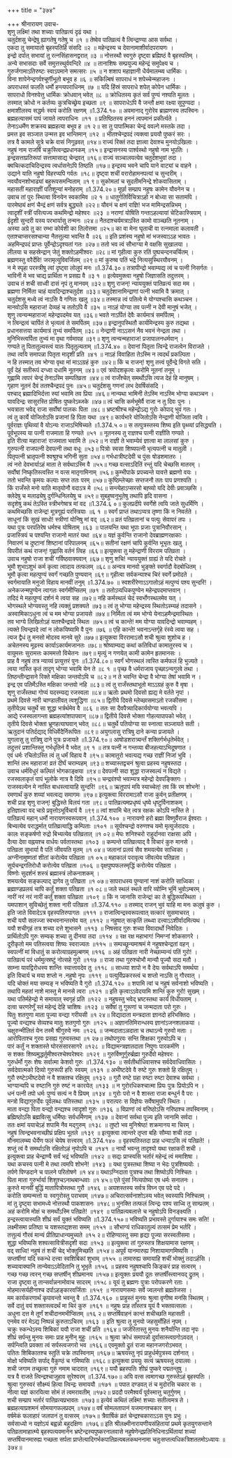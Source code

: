 +++
title = "३७४"

+++
श्रीनारायण उवाच-  
शृणु लक्ष्मि! तथा शच्याः पातिव्रत्यं दृढं यथा ।  
चतुर्दशसु चेन्द्रेषु ह्यागतेषु गतेषु च ॥१ ॥
तेष्वेव पातिव्रत्यं वै त्विन्द्राण्या आस सर्वथा ।  
एकदा तु समायातो बृहस्पतिर्हि संसदि ॥२ ॥
महेन्द्रस्य च देवानामाशीर्वादपरायणः ।  
इन्द्रो दर्पात् सभायां तु रत्नसिंहासनद्वरात् ॥३ ॥
नोत्तस्थौ स्वगुरुं दृष्ट्वा ब्रह्मिष्ठं वै बृहस्पतिम् ।  
अन्ये सभासदाः सर्वे समुत्तस्थुर्ववन्दिरे ॥४ ॥
तानाशिषः सम्प्रयुज्य महेन्द्रं समुपेक्ष्य च ।  
गुरुर्जगामाऽतिरुष्टः स्वाऽपमाने समत्सरः ॥५ ॥
न शशाप महाज्ञानी धैर्यमालम्ब्य धार्मिकः ।  
विना शापेनेन्द्रगर्वश्चूर्णीभूतो बभूव ह ॥६ ॥
सकिल्बिषं सापराधं न शपेच्चेन्महाजनः ।  
अपराधस्तं फलति धर्मो हन्त्यपराधिनम् ॥७ ॥
यदि हिंस्रं सापराधे शपेत् कोपेन धार्मिकः ।  
सापराधो विनश्येत्तु धार्मिकः क्रोधवान् भवेत् ॥८ ॥
क्रोधितस्य कृतं सर्वं पुण्यं नश्यति मूलतः ।  
तस्मात् क्रोधो न कर्तव्यः कुत्रचिच्छ्रेय इच्छता ॥९ ॥
सापराधेऽपि वै जन्तौ क्षमा रक्ष्या सुपुण्यदा ।  
क्षमाशीलस्य सद्धर्मः स्वयं करोति रक्षणम् ॥1.374.१० ॥
अवमानाद् गुरोरेव ब्राह्मणस्य तपस्विनः ।  
ब्रह्महत्यासमं पापं जायते त्वपराधिनः ॥११ ॥
प्रतिष्ठितस्य हननं त्वपमानं प्रकीर्त्यते ।  
तेनाऽधर्मेण शक्रस्य ब्रह्महत्या बभूव ह ॥१ २॥
सा तु पापात्मिका चेन्द्रं ववल्गे मस्तके तदा ।  
प्रमत्त इव सञ्जात उन्मत्त इव भान्तिमान् ॥१२ ॥
भीतश्चेन्द्रपदं त्यक्त्वा प्रययौ पुष्करं सरः ।  
तत्र वै कामले सूत्रे चक्रे वासं निगूढवत् ॥१४॥
राज्यं रिक्तं तदा ज्ञात्वा देवाश्च मुनयोऽखिलाः ।  
नहुषं नाम राजर्षिं चक्रुस्त्विन्द्रप्रधानकम् ॥१५॥
इन्द्रासनस्य पार्श्वस्थो नहुषो नाम भूपतिः ।  
इन्द्रसत्ताप्रतिरूपां सत्तामासाद्य चेन्द्रवत् ॥१६॥
राज्यं सञ्चालयत्येव चतुर्दशभुवां तदा ।  
क्वचित्कदाचिदिन्द्रस्य त्वर्धासनेऽपि तिष्ठति ॥१७॥
इन्द्रस्य भवने चापि याने वाट्यां च वाहने ।  
उद्याने याति नहुषो विहरप्यपि गर्वतः ॥१८॥
दृष्ट्वा शचीं वरारोहामनपत्यां च सुन्दरीम् ।  
नवयौवनशोभाढ्यां बहुरूपसमन्विताम् ॥१ ९॥
सुकोमलां च सुदतीमनिन्द्रे शोकवासिताम् ।  
महासतीं महाराज्ञीं पतिशून्यां मनोहराम् ॥1.374.२०॥
मूर्छा सम्प्राप नहुषः कामेन यौवनेन च ।  
उवाच तां पुरः स्थित्वा विनयेन स्वकामिव ॥२ १ ॥
धातुर्गतिर्विचित्राऽहो न बोध्या सा सतामपि ।  
पारमेष्ठ्यं क्षणं चैन्द्रं क्षणं सर्वत्र बुद्ध्यते ॥२२॥
यौवनं च क्षणं राज्ञि! भज मामिन्द्रसन्निभम् ।  
त्वादृशीं स्त्रीं परित्यज्य कथमिन्द्रो महेश्वरः ॥२३ ॥
नराणां योषिति गन्ताऽहल्यायां चेटिकास्त्रियाम् ।  
ईदृशी सुन्दरी यस्य परभार्यासु तन्मनः ॥२४॥
नैतदाश्चर्यमत्राऽस्ति कामो वाञ्च्छति नूतनाम् ।  
अस्या अग्रे तु का रम्भा कोर्वशी का तिलोत्तमा ॥२५॥
का वा मेना घृताची वा रत्नमाला कलावती ।  
एताश्चाप्सरसश्चान्या नैतत्तुल्या भवन्ति वै ॥२६ ॥
इति प्रशंस्य नहुषो मां भजस्वाऽऽह भावतः ।  
अहमिन्द्रपदं प्राप्तः पूर्वेन्द्रोऽदृश्यतां गतः ॥२७॥
ततो भव त्वं सौभाग्या मे वक्षसि सुखालया ।  
लीलया च सहस्रेन्द्रान् जेतुं शक्तोऽहमीश्वरः ॥२८॥
मां गृहीत्वा कुरु रतिं पुष्पचन्दनचर्चितम् ।  
ब्रह्मणस्तु वरैर्देवि! जरामृत्युविवर्जितम् ॥२९॥
मां कुरुष्व पतिं भद्रे नित्यसुस्थिरयौवनम् ।  
न मे स्पृहा परस्त्रीषु त्वां दृष्ट्वा लोलुपं मनः ॥1.374.३०॥
तत्रापीन्द्रो भवाम्यद्य त्वं च पत्नी निसर्गतः ।  
भाविनी मे भव चाद्य प्रार्थिता न प्रसह्य वै ॥३ १ ॥
इत्येवमुक्त्वा नहुषो जिज्ञासति तदुत्तरम् ।  
उवाच तं शची साध्वी दासं नृपं तु मानवम् ॥३२॥
शृणु राजन्! न्याययुक्तं पातिव्रत्यं सदा मम ।  
ब्रह्मणा निर्मिता चाहं यावदिन्द्राश्चतुर्दश ॥३३॥
चतुर्दशानामिन्द्राणां पत्नी भवामि वै क्रमात् ।  
चतुर्दशसु मध्ये त्वं नाऽसि वै गणितः खलु ॥३४॥
तस्मान्न त्वं पतित्वे मे योग्यश्चासि कथञ्चन ।  
मानवोऽसि महाराज! देव्यहं च ततोऽपि वै ॥३५ ॥
नाऽहं योग्या तव पत्नी न देवी मानुषं भजेत् ।  
शृणु त्वन्यन्महाराज! महेन्द्रपदमेव यत् ॥३६॥
भवते नाऽर्पितं देवैः कार्यमात्रं समर्पितम् ।  
न त्विन्द्रत्वं चार्पितं ते भृत्यत्वं ते समर्पितम् ॥३७॥
इन्द्रानुपस्थितौ कार्यमिन्द्रस्य कुरु तद्यथा ।  
प्रधानसत्तया कार्यमात्रं तुभ्यं समर्पितम् ॥३८॥
नेन्द्राणी नाऽऽसनं नैव भवनं नेन्द्रता तथा ।  
मुनिभिस्त्वर्पिता तुभ्यं मा वृथा गर्वमावह ॥३९॥
शृणु त्वन्यन्महाराज! प्रजापालनधर्मवान् ।  
गण्यते तु पितातुल्यस्त्वं यातः पितृतुल्यताम् ॥1.374.४० ॥
देवानां पितृता त्विन्द्रे राजत्वेन विराजते ।  
तथा त्वयि समापन्ना पितृता मादृशीं प्रति ॥४१ ॥
नाऽहं विवाहिता तेऽस्मि न त्वदर्थं प्रकल्पिता ।  
न हि तस्मात् तव भोग्या वृथा मां माऽऽग्रहं कुरु ॥४२॥
किं च राजन्! शृणु तत्त्वं पूर्वेन्द्रे विगते सति ।  
पूर्वं देहं सतीरूपं दग्ध्वा दधामि नूतनम् ॥४३॥
एवं त्रयोदशकृत्वः करोमि नूतनां तनूम् ।  
गृह्णामि त्वपरं चेन्द्रं तेनाऽस्मि सम्पतिव्रता ॥४४॥
त्वं राजँश्चेत् समर्थोऽसि त्यज देहं हि मानुषम् ।  
गृहाण नूतनं दैवं ततश्चैन्द्रपदं पुनः ॥४५॥
चतुर्दशसु गणनां लभ देवर्षिसंसदि ।  
पश्चाद् ब्रह्मादिभिर्दत्ता स्यां भवामि तव प्रिया ॥४६॥
नान्यथा भामिनी तेऽस्मि नाऽस्मि भोग्या कथञ्चन ।  
यावदिन्द्रः सासुरस्ति प्रोषितः पुष्करेऽब्जके ॥४७॥
त्वं चासि कर्मभूमेर्वै राजा न तु दिवः पुनः ।  
भयत्राता भवेद् राजा सर्वोषां पालकः पिता ॥४८॥
भ्रष्टश्रीश्च महेन्द्रोऽद्य गुरोः कोपाद् भुवं गतः ।  
त्वं तु कार्ये योजितोऽसि प्रजानां हि पिता यथा ॥४९॥
कार्यभारे योजितोऽसि नेन्द्राणी योजिता त्वयि ।  
पूर्वराज्ञः पृथिव्यां वै योऽन्यः राजाऽभिषिच्यते ॥1.374.५ ०॥
स तत्पुत्रस्तस्य शिष्य इति पृथ्व्यां प्रसिद्ध्यति ।  
पूर्वभूपस्य या पत्नी राजमाता हि गण्यते ॥५१ ॥
नूतनस्य तु राज्ञश्च पत्नी राज्ञीति गण्यते ।  
इति रीत्या महाराज! राजमाता भवामि ते ॥५२॥
न राज्ञी ते भवाम्येवं ज्ञात्वा मा लालसां कुरु ।  
गुरुपत्नी राजपत्नी देवपत्नी तथा वधूः ॥५३॥
पित्रोः स्वसा शिष्यपत्नी भृत्यपत्नी च मातुली ।  
पितृपत्नी भ्रातृपत्नी श्वश्रूश्च भगिनी सुता ॥५४॥
गर्भधात्रीष्टदेवी च पुंसः षोडशमातरः ।  
त्वं नरो देवभार्याऽहं माता ते सर्वथाऽस्मि वै ॥५५॥
गच्छ वत्साऽदितिं रन्तुं यदि चेच्छसि मातरम् ।  
सर्वोषां निष्कृतिस्त्वस्ति न वत्स मातृगामिनाम् ॥५६॥
कुम्भीपाके प्रपच्यन्ते यावत्ते ब्रह्मणो वयः ।  
ततो भवन्ति कृमयः कल्पाः सप्त ततः परम् ॥५७॥
कुष्ठिम्लेच्छाः सप्तजनौ ततः पाप प्रणश्यति ।  
किं राजँस्ते मनो याति मातृयोनौ वदाऽत्र मे ॥५८॥
सन्त्येहाऽप्सरसो बह्व्यो यदि देवीः प्रवाञ्छसि ।  
क्लेदेषु च मलाढ्येषु दुर्गन्धिनिलयेषु च ॥५९॥
सुबहुष्वनुभूतेषु तथापि हृदि वासना ।  
सदृशेषु कथं तेऽस्ति स्त्रीभगेष्वत्र मां वद ॥1.374.६ ०॥
कुलप्रदीपे स्वर्गेशे त्वयि जाते सुधर्मिणि ।  
कथमिच्छसि राजेन्द्र! मूत्रगूह्यं परस्त्रियाः ॥६ १ ॥
स्वर्गं प्राप्तं तथाऽप्यत्र तृष्णा किं न निवर्तते ।  
साधूनां किं सुखं साधो! स्त्रीणां योनिषु मां वद् ॥६२॥
व्रतं पतिव्रतानां च पत्युः सेवापरं तपः ।  
यथा पुत्रः परपतिरेष धर्मश्च योषिताम् ॥६३ ॥
पालयन्ति यथा भूपाः प्रजाः पुत्रानिवौरसान् ।  
प्रजास्त्रियं च पश्यन्ति राजानो मातरं यथा ॥६४॥
यज्ञं कुर्वन्ति राजानो देवब्राह्मणरक्षकाः ।  
निवारणं च दुष्टानां शिष्टानां परिपालनम् ॥६५॥
सतीनां रक्षणं चापि कुर्वन्ति भूभृतः खलु ।  
विपरीतं कथं राजन्! गृह्णासि वर्तनं त्विह ॥६६॥
इत्युक्त्वा तु महेन्द्राणी विरराम पतिव्रता ।  
उवाच नहुषो राजा शचीं गर्विष्ठवाक्यवान् ॥६७॥
शृणु शचि! न्याययुक्तं ग्राह्यं ते यदि रोचते ।  
भूमौ शुभाऽशुभं कर्म कृत्वा त्वादाय तत्फलम् ॥६८॥
अन्यत्र मानवो भुङ्क्ते स्वर्गादौ वेदबोधितम् ।  
भूमौ कृत्वा महत्पुण्यं स्वर्गं गच्छति पुण्यवान् ॥६९॥
गृहीत्वा सर्वकन्याश्च चिरं स्वर्गे प्रमोदते ।  
स्वर्गमायाति मनुजो विहाय मानवीं तनुम् ॥1.374.७० ॥
स्वशरीरेणाऽऽगातोऽहं मत्पुण्यं पश्य सुन्दरि! ।  
अनेकजन्मपुण्येन त्वागतः स्वर्गमीप्सितम् ॥७१ ॥
ततोऽप्यधिकपुण्येन महेन्द्रपदमाप्तवान् ।  
तदिदं मे महत्पुण्यं दर्शनं मे त्वया सह ॥७२॥
नहि कर्मस्थलं चेदं स्वर्भोगस्थलमेव यत् ।  
भोगस्थले भोग्यवस्तु नहि त्यक्तुं प्रशक्यते ॥७३॥
त्वं तु भोग्या महेन्द्रस्य स्थितोऽस्म्यहं तदासने ।  
अस्वामिकाऽधुना त्वं च मम भोग्या प्रजायसे ॥७४॥
निर्मिता त्वं मम भोग्ये येनाऽहमैन्द्रमास्थितः ।  
तव भाग्ये लिखितोऽहं यतश्चैन्द्रपदे स्थितः ॥७५॥
त्वं च कान्ते! मम योग्या यावदिन्द्रो भवाम्यहम् ।  
त्यक्ते त्विन्द्रपदे त्वां न लोकयिष्यामि वै पुनः ॥७६ ॥
एहि कान्ते! भवनाऽन्तर्गृहे रंस्ये त्वया सह ।  
त्यज द्वैधं तु मनसो मोदस्व मानवे सुरे ॥७७॥
इत्युक्त्वा विररामाऽसौ शची श्रुत्वा शुशोच ह ।  
अचेतनस्य मूढस्य कार्याऽकार्यमजानतः ॥७८॥
श्रोष्याम्यद्य कथां कतिविधां कामातुरस्य च ।  
वायुमत्तः सुरामत्तः काममत्तो विचेतनः ॥७९॥
मृत्युं न गणयेत् कामी कामेन हृतमानसः ।  
प्राह वै नहुषं तत्र न्याय्यं प्रत्युत्तरं पुनः ॥1.374.८०॥
स्वर्गं भोगस्थलं त्वस्ति कर्मफलं हि भुज्यते ।  
त्वया नास्ति कृतं तादृग् भोग्या भवामि येन ते ॥८ १ ॥
पृच्छ वै धर्मराजाय पृच्छाऽन्यगुरवे तथा ।  
तिष्ठन्तीन्द्रासने रिक्ते मक्षिका जन्तवोऽपि च ॥८२॥
न ते भवन्ति चेन्द्रा वै भोग्या तेषां भवामि न ।  
इन्द्र एव पतिर्मेऽस्ति मक्षिका जन्तवो नहि ॥८३॥
त्वं तु राजँस्तथाभूतो माऽऽग्रहं कुरु वै मृषा ।  
शृणु राजँस्तथा गोप्यं यदस्म्यद्य रजस्वला ॥८४॥
ऋतोः प्रथमो दिवसो ह्यद्य मे वर्तते नृप! ।  
प्रथमे दिवसे नारी चाण्डालीवत् त्वशुद्धिगा ॥८५॥
द्वितीये दिवसे म्लेच्छासमाऽतो रजकीसमा ।  
तृतीयेऽथ चतुर्थे सा शुद्धा भर्त्रर्थमेव वै ॥८६ ॥
ततः सा दैवपैत्र्यादिकार्ययोग्या भवत्यपि ।  
आद्ये रजस्वलागन्ता ब्रह्महत्यांशपापवान् ॥८७॥
द्वितीये दिवसे भोक्ता गोहत्यापापको भवेत् ।  
तृतीये दिवसे भोक्ता भ्रूणहत्याघवान् भवेत् ॥८८॥
चतुर्थे पतियोग्या सा स्नात्वा सञ्जायते सती ।  
ऋतुदानं पतिर्दद्याद् विधिर्वेदैर्निरूपितः ॥८९॥
अयुगलासु रात्रिषु दाने कन्या प्रजायते ।  
युगलासु तु रात्रिषु दाने पुत्रः प्रजायते ॥1.374.९०॥
आषोडशरात्र्यन्तँ शक्तिर्गर्भधृतेर्भवेत् ।  
तदुत्तरं प्रशान्तिस्तु गर्भधृतिर्न वै भवेत् ॥९ १ ॥
तत्र पत्नी न गन्तव्या बीजहत्याऽभिदूषणात ।  
एवं धर्मः रचितोऽस्ति त्वं तु धर्मं विहाय वै ॥९५॥
कामातुरो भवत्यद्य गच्छ राज्ञीं निजां भुवि ।  
शान्तिं लभ महाराज! व्रतं दीर्घं चराम्यहम् ॥९३॥
शच्यास्तद्वचनं श्रुत्वा प्रहस्य नहुषस्तदा ।  
उवाच धर्मविधुरं कल्पितं भोगकाङ्क्षया ॥९४॥
देवपत्नी सदा शुद्धा राजस्वल्यं न विद्यते ।  
रजस्वलाकृतं पापं भूलोके नात्र वै दिवि ॥९५॥
चन्द्रवंश्यो भवाम्यत्र महेन्द्रो देवपङ्क्तिगः ।  
राजस्वल्येन मे नास्ति बाधस्त्वायाहि सुन्दरि! ॥९६॥
ऋतुपापं मयि स्याच्चेत्! तव किं रम शोभने! ।  
रमणार्थं कुरु शय्यां भवत्वद्य समागमः ॥९७॥
इत्युक्त्वा विररामाऽसौ राजा कुर्वन् प्रतीक्षणम् ।  
शची प्राह शृणु राजन्! बुद्धिस्ते विलयं गता ॥९८॥
पातिव्रत्यमप्रधृष्यं धृष्ये धृष्टुर्विनाशकम् ।  
इतिज्ञात्वा वद चाग्रे प्रवृत्तोऽभूर्विचार्य वै ॥९९॥
त्वां शपामि चेत् त्वत्र रक्षकः कोऽपि नास्ति ते ।  
पातिव्रत्यं महान् धर्मो नारायणस्वरूपवान् ॥1.374.१०० ॥
नारायणो हरो ब्रह्मा विष्णुर्वैराज ईश्वराः ।  
बिभ्यत्येव पराद्धर्मात् पातिव्रत्याद्धि कम्पिताः ॥१०१ ॥
सूर्यश्चन्द्रो वरुणश्च यमो मृत्युर्जरादयः ।  
कालः सङ्कर्षणो रुद्रो बिभ्यत्येव पतिव्रतात् ॥१ ०२॥
मेघः शनिश्चरो राहुर्दानवा राक्षसा अपि ।  
दैत्या देवा वह्नयश्च वार्धयः पर्वतास्तथा ॥१०३ ॥
कम्पन्ते पातिव्रत्याद् वै विचारं कुरु मानसे ।  
पतिव्रता सुभार्या वै पतिं जीवयति मृतम् ॥१ ०४॥
जलानां प्रलयं सैव शमयत्येव साध्विका ।  
अग्नीनामुष्णतां शीतां करोत्येव पतिव्रता ॥१ ०५॥
महाकालं परावृत्य जीवत्येव पतिव्रता ।  
सूर्यचन्द्रगतिरोधौ करोत्येव पतिव्रता ॥१०६ ॥
वृक्षपुष्पफलस्मृद्धिं करोत्येव पतिव्रता ।  
विष्णोः सुदर्शनं शस्त्रं ब्रह्मास्त्रं लोकनाशकम् ।  
शमयत्येव सङ्कल्पाद् द्रागेव तु पतिव्रता ॥१ ०७॥
सापराधस्य पुण्यानां नाशं करोति साध्विका ।  
ब्रह्माण्डप्रलयं चापि कर्तुं शक्ता पतिव्रता ॥१ ०८॥
जले स्थलं स्थले वारि व्योम्नि भूमिं भुवोऽम्बरम् ।  
नारीं नरं नरं नारीं कर्तुं शक्ता पतिव्रता ॥१०९ ॥
किं न जानासि राजेन्द्र! का ते बुद्धिरूपस्थिता ।  
यमपाशान् सुविच्छेतुं शक्ता नारी पतिव्रता ॥1.374.११० ॥
तस्माद् राजन् भुवं याहि मा मनः कलुषं कुरु ।  
इति जाते विवादेऽत्र वृहस्पतिरुपागतः ॥१११ ॥
राजात्विन्द्रस्वरूपत्वात् सत्कारं सुसमाचरत् ।  
शची ययौ सलज्जा स्वभवनान्तरमेव यत् ॥११२ ॥
नहुषात् सत्कृतिं लब्ध्वा दत्त्वाऽऽशीर्वादमित्यथ ।  
ययौ शचीगृहं तत्र शच्या दत्ते शुभासने ॥११३ ॥
निषसाद गुरुः शच्या विवादार्थो निवेदितः ।  
प्रार्थितोऽपि गुरुः सम्यक् शच्या तु दीनया तदा ॥११४ ॥
रक्ष रक्ष महाभाग! निमग्नां शोकसागरे ।  
दूरीकृतो मम पतिस्त्वया शिष्यः स्वराज्यतः ॥११५ ॥
सम्पच्छून्यमाश्रमं मे नहुषश्चेन्द्रतां वहन् ।  
स्वपत्नीं मां विधातुं स करोत्याग्रहमुल्बणम् ॥११६ ॥
अहं पतिव्रता नारी नेच्छाम्यन्यं पतिं गुरो! ।  
पातिव्रत्यं परं धर्ममुत्स्रष्टुं नोत्सहे गुरो ॥११७ ॥
राजा तथा गुरुश्चोभौ मान्यौ पूज्यौ सदा मतौ ।  
साम्ना यावद्विरोधस्य शान्तिः स्यात्तावदेव तु ॥११८ ॥
साध्व्या शापो न वै देयः सर्वथाऽपि समर्थया ।  
इति विचार्य च मया शप्तो न .नहुषो नृपः ॥११९ ॥
पत्युर्विप्रकरस्त्वं च शप्तो नाऽसि तु गौरवात् ।  
यदि चोक्तं मया सम्यङ् न भविष्यति वै गुरो ॥1.374.१२० ॥
शपामि त्वां च नहुषं सर्वनाशो भविष्यति ।  
तथापि महतां नाशे मास्तु मे मानसे त्वरा ॥१२१ ॥
इति कृत्वाऽऽवेदयामि शान्तिं कुरु गुरो! सुखम् ।  
यथा पतिर्महेन्द्रो मे समायात् स्वगृहं प्रति ॥१२२ ॥
नहुषस्तु भवेद् भ्रष्टस्तथा कार्यं विधीयताम् ।  
दत्वा चरणरेणूँ स्तं महेन्द्रं देहि चाशिषः ॥१२३ ॥
सर्वेषां तु गुरूणां च जन्मदाता परो गुरुः ।  
पितुः शतगुणा माता पूज्या वन्द्या गरीयसी ॥१ २४॥
विद्यादाता मन्त्रदाता ज्ञानदो हरिभक्तिदः ।  
पूज्यो वन्द्यश्च सेव्यश्च मातुः शतगुणो गुरुः ॥१२५ ॥
अज्ञानतिमिरान्धस्य ज्ञानांऽजनशलाकया ।  
चक्षुरुन्मीलितं येन तस्मै श्रीगुरुवे नमः ॥१२६ ॥
जन्मदाताऽन्नदाता च तथाऽन्ये गुरुवो मताः ।  
आरोपिताश्च गुरवः प्रसह्य गुरुवस्तथा ॥१ २७॥
तथोपगुरवः सन्ति शिक्षका गुरुवोऽपि च ।  
पारं कर्तुं न शक्तास्ते घोरसंसारसागरे ॥१२८ ॥
विद्यामन्त्रज्ञातदाता निपुणः पारकर्मणि ।  
स शक्तः शिष्यमुद्धर्तुमीश्वरश्चेश्वरेश्वरः ॥१२९ ॥
गुरुर्विष्णुर्गुरुर्ब्रह्मा गुरुर्देवो महेश्वरः ।  
गुरुर्धर्मो गुरुः शेषः सर्वात्मा केशवो गुरुः ॥1.374.१३० ॥
सर्वतीर्थाधिवासश्च सर्वदेवाधिवासितः ।  
सर्वदेवात्मको दिव्यो गुरुरूपी हरिः स्वयम् ॥१३१ ॥
अभीष्टदेवे वै रुष्टे गुरुः शक्तो हि रक्षितुम् ।  
गुरौ रुष्टेऽभीष्टदेवो न वै शक्तश्च रक्षितुम् ॥१३२ ॥
गुरौ रुष्टे ग्रहा रुष्टा रुष्टा देवाश्च सर्वथा ।  
भाग्यान्यपि च रुष्टानि गुरुं रुष्टं न कारयेत् ॥१३३ ॥
न गुरोरधिकश्चात्मा प्रियः पुत्रः प्रियोऽपि न ।  
धनं पत्नी तपो धर्मः पुण्यं सत्यं न वै प्रियम् ॥१३४ ॥
गुरोः परो न वै शास्ता राजा बन्धुर्न वै परः ।  
मन्त्रो विद्यागुरुर्देवः पूर्वलब्धः पतिस्तथा ॥१३५ ॥
परात्परः स विज्ञेयः सर्वेषामुपरि स्थितः ।  
माता वन्द्या पिता वन्द्यो वन्द्यश्च त्वादृशो गुरुः ॥१३६ ॥
विप्राणां त्वं वरिष्ठोऽसि गरिष्ठश्च तपस्विनाम् ।  
ब्रह्मिष्ठोऽसि ब्रह्मवित्सु धर्मिष्ठः सर्वधर्मिणाम् ॥१३७ ॥
देवानां सर्वथा पूज्य इति जानामि सर्वदा ।  
ततः क्षमां ययाचेऽहं शपामि नैव मद्गुरुम् ॥१३८ ॥
तुष्टो भव मुनिश्रेष्ठ! शक्रमानय मा चिरम् ।  
नहुषं त्विन्द्रभवनाच्छीघ्रं प्रक्षिप भूतले ॥१३९ ॥
इत्युक्त्वा त्वान्तरे तृप्ता बहिः सौम्या शची तदा ।  
मौनमालम्ब्य धैर्येण फलं चेयेष सत्त्वरम् ॥1.374.१४० ॥
वृहस्पतिस्तदा प्राह धन्याऽसि त्वं पतिव्रते! ।  
शप्तुं त्वं वै समर्थाऽसि रक्षितोऽहं नृपोऽपि च ॥१४१ ॥
नार्यो भवन्तु तादृश्यो यथा रक्षाकरी शची ।  
इत्युक्त्वा प्राह चेन्द्राण्यै सर्वं भद्रं भविष्यति ॥१४२ ॥
सद्यः प्राप्स्यसि भर्तारं महेन्द्रं त्वं ममाशिषा ।  
यथा कचस्य पत्नी मे तथा त्वमपि शोभने! ॥१४३ ॥
यथा पुत्रस्तथा शिष्या न भेदः पुत्रशिष्ययोः ।  
तर्पणे पिण्डदाने च पालने परितोषणे ॥१ ४४॥
यथाऽग्निदाता पुत्रश्च तथा शिष्योऽपि निश्चितः ।  
पिता माता गुरुर्भार्या शिशुश्चऽनाथबान्धवाः ॥१ ४५॥
एते पुंसां नित्यपोष्या एष धर्मः सनातनः ।  
कुरुते मानवीं बुद्धिं मातापित्रोस्तथा गुरौ ॥१४६ ॥
अयशस्तस्य सर्वत्र विघ्न एव पदे पदे ।  
करोति सम्पन्मत्तो यः स्वगुरोस्तु पराभवम् ॥१४७॥
अचिरात्सर्वनाशोऽस्य भवेत् स्वस्यापि निश्चितम् ।  
मां तु दृष्ट्वा सभामध्ये नोत्तस्थौ पाकशासनः ॥१४८॥
भुनक्ति तत्फलं त्विन्द्रः पश्य साध्वि तु साम्प्रतम् ।  
अहं करोमि मोक्षं च समर्थोऽस्मि पतिव्रते! ॥१४९ ॥
पातिव्रत्यबलात्ते च नहुषोऽपि विनङ्क्ष्यति ।  
इन्द्रस्त्वायास्यति शीघ्रं सर्वं युक्तं भविष्यति ॥1.374.१५०॥
भविष्यति प्रभावस्ते दुर्गायाश्च समः सति! ।  
लक्ष्मीसमा प्रतिष्ठा च यशस्तद्यशसा समम् ॥१५१ ॥
सौभाग्यं राधिकातुल्यं तत्समं प्रेम भर्तरि ।  
तत्तुल्यं गौरवं मान्यं प्रीतिप्राधान्यमुच्यते ॥१५ २॥
रोहिण्यास्तु समा हृद्या पूज्या सरस्वतीसमा ।  
शुद्धा भविष्यसि शश्वत्सावित्रीसदृशी सदा ॥१५३ ॥
इत्युक्त्वा तां गुरुस्तत्र शिक्षयामास रक्षणम् ।  
वद् साध्वि! नहुषं तं शचीं चेद् भोक्तुमिच्छति ॥१५४॥
अपूर्वं यानमारुह्य निशायामागमिष्यसि ।  
सप्तर्षीणां यदि स्कन्धे दत्त्वा स्वशिबिकां शुभाम् ॥१५५ ॥
तामारुह्य समायाहि शचीं भोक्तुं तदाऽर्हसि ।  
शच्यावाक्यानि तान्येवाऽऽवेदितानि तु भूभृते ॥१५६ ॥
प्रहस्य नहुषश्चापि किङ्करं प्राह सत्वरम् ।  
गच्छ गच्छ त्वरन् गच्छ सप्तर्षीन् शीघ्रमानय ॥१५७॥
इत्युक्तः प्रययौ दूतः सप्तर्षींस्त्वानयद् द्रुतम् ।  
राजा दृष्ट्वा तु तान्सर्वान्ननामोवाच सादरम् ॥१५८॥
यूयं तु ब्रह्मणः पुत्राः परोपकरणे रताः ।  
मोहमात्सर्यहीनाश्च दर्पाऽहङ्कारवर्जिताः ॥१५९ ॥
नारायणसमाः सर्वे ज्वलन्तो ब्रह्मतेजसा ।  
मम कार्यकरणार्थं कृपावन्तो भवन्तु वै ॥1.374.१६० ॥
प्राहुस्तं मुनयः श्रुत्वा वृणीष्व मनसि स्थितम् ।  
सर्वे दातुं वयं शक्तास्त्वदर्थं मा चिरं कुरु ॥१६१ ॥
नहुषः प्राह ताँस्तत्र यूयं वै भक्तवत्सलाः ।  
अधुना दत्त मे तूर्णं शचीदानमभीप्सितम् ॥१६ २॥
सप्तर्षिवाहनं कान्तं शचीच्छति महासती ।  
एनमेव वरं मेऽद्य निष्पन्नं कुरुताऽचिरम् ॥१६३ ॥
इति श्रुत्वा तु मुनयो जहसुर्मोहितं नृपम् ।  
चक्रुः स्कन्धेऽस्य शिबिकां ययौ राजा शचीं प्रति ॥१६४॥
जर्जरितास्तु मुनयः शनैर्यान्ति तदा नृपः ।  
शीघ्रं सर्पन्तु मुनयः समाः प्राह मुनीन् मुहुः ॥१६५ ॥
श्रुत्वा क्रोधं समापन्नो दुर्वासास्त्वग्रगोऽवदत् ।  
सर्पन्त्विति प्रवक्ता त्वं सर्पस्त्वजगरो भव ॥१६६॥
एवमुक्तो द्रुतं राजा महानजगरोऽभवत् ।  
पतितः शिबिकातश्च स्तुतिं चक्रे तपस्विनाम् ॥१६७॥
ऋषयस्तु नृपं प्राहुर्धर्मपुत्रस्य दर्शनात् ।  
मोक्षो भविष्यति सर्पाद् वैकुण्ठं च गमिष्यसि ॥१६८॥
इत्युक्त्वा प्रययुः सत्यं ऋषयस्तु दयालवः ।  
शची जगाम तच्छ्रत्वा गुरुं नमाम चादरात् ॥१६९॥
ययौ ब्रहस्पतिः शीघ्रं पुष्करे पद्मतन्तुषु ।  
यत्र वै राजते त्विन्द्रश्चाजुहाव सुरेश्वरम् ॥1.374.१७०॥
अयि वत्स त्वमागच्छ गुरुस्तेऽहं बृहस्पतिः ।  
श्रुत्वा गुरुस्वरं सौक्ष्म्यं हित्वा त्विन्द्रः समाययौ ॥१७१ ॥
पपात दण्डवत् तं च मुदोरसि चकार सः ।  
नीत्वा यज्ञं कारयित्वा सोमं तं त्वमरावतीम् ॥१७२॥
प्रददौ परमैश्वर्यं पूर्वस्मात्तु चतुर्गुणम् ।  
शची सम्प्राप भर्तारं पातिव्रत्यप्रभावतः ॥१७३॥
इत्येवं कथितं लक्ष्मि! शच्याः सतीत्वमत्र ते ।  
ब्रह्महत्याप्रशमनं सोमयागफलप्रदम् ॥१७४॥
वर्षं सोमलतापानं यजमानश्चकार सन् ।  
वर्षमेकं फलाहारं जलपानं तु वत्सरम् ॥१७५॥
त्रैवार्षिकं व्रतं चेन्द्रश्चकाराऽऽस पुनः प्रभुः ।  
सर्वसाध्यो न यज्ञोऽयं बह्वन्नो बहुदक्षिणः ॥१७६॥
इति श्रीलक्ष्मीनारायणीयसंहितायां प्रथमे कृतयुगसन्ताने पतिव्रतामाहात्म्ये बृहस्पत्यवमानेन भ्रष्टेन्द्रस्यपुष्करनालवासे नहुषेणेन्द्रप्रतिनिधिनाऽर्थितायां शच्यां सप्तर्षियानमारुह्य गच्छता सर्पता प्राप्तेत्यादिगर्भकपातिव्रत्यबलकथननामा चतुःसप्तत्यधिकत्रिशततमोऽध्यायः ॥३७४॥
    
